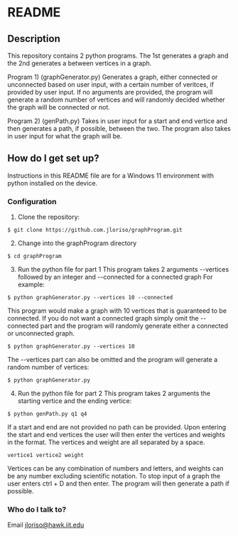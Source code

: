 # README #

## Description ##

This repository contains 2 python programs. The 1st generates a graph and the 2nd generates a between vertices in a graph.

Program 1) (graphGenerator.py) Generates a graph, either connected or unconnected based on user input, with a certain number of veritces, if provided by user input.
If no arguments are provided, the program will generate a random number of vertices and will randomly decided whether the graph will be connected or not.

Program 2) (genPath.py) Takes in user input for a start and end vertice and then generates a path, if possible, between the two. The program also takes in
user input for what the graph will be.

## How do I get set up? ##

Instructions in this README file are for a Windows 11 environment with python installed on the device.

### Configuration ###

1. Clone the repository:

```
$ git clone https://github.com.jloriso/graphProgram.git
```

2. Change into the graphProgram directory
```
$ cd graphProgram
```

3. Run the python file for part 1
This program takes 2 arguments --vertices followed by an integer and --connected for a connected graph
For example:
```
$ python graphGenerator.py --vertices 10 --connected
```
This program would make a graph with 10 vertices that is guaranteed to be connected.
If you do not want a connected graph simply omit the --connected part and the program will randomly generate either a connected or unconnected graph.
```
$ python graphGenerator.py --vertices 10
```
The --vertices part can also be omitted and the program will generate a random number of vertices:
```
$ python graphGenerator.py
```

4. Run the python file for part 2
This program takes 2 arguments the starting vertice and the ending vertice:
```
$ python genPath.py q1 q4
```
If a start and end are not provided no path can be provided.
Upon entering the start and end vertices the user will then enter the vertices and weights in the format. The vertices and weight are all separated by a space.
```
vertice1 vertice2 weight
```
Vertices can be any combination of numbers and letters, and weights can be any number excluding scientific notation.
To stop input of a graph the user enters ctrl + D and then enter.
The program will then generate a path if possible.

### Who do I talk to? ###

Email jloriso@hawk.iit.edu